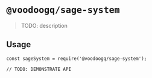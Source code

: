 # `@voodoogq/sage-system`

> TODO: description

## Usage

```
const sageSystem = require('@voodoogq/sage-system');

// TODO: DEMONSTRATE API
```
